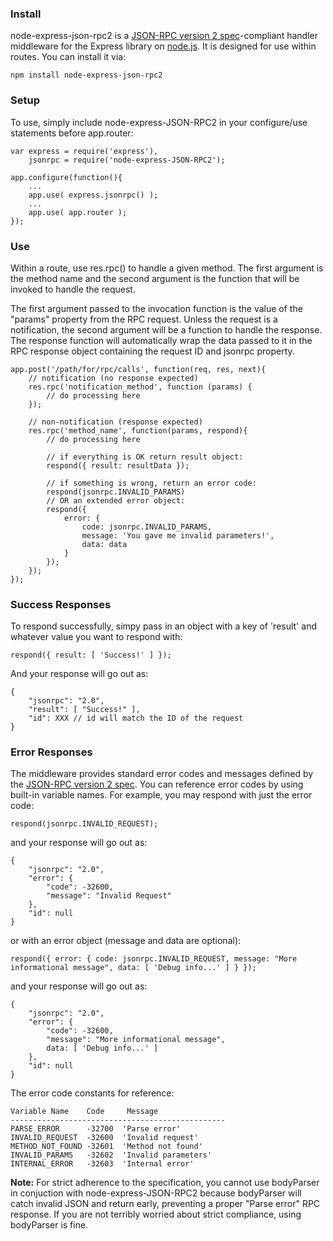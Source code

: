 ### Install

node-express-json-rpc2 is a [JSON-RPC version 2 spec](http://www.jsonrpc.org/specification)-compliant handler middleware for the Express library on [node.js](http://nodejs.org). It is designed for use within routes. You can install it via:

    npm install node-express-json-rpc2

### Setup

To use, simply include node-express-JSON-RPC2 in your configure/use statements before app.router:

    var express = require('express'),
    	jsonrpc = require('node-express-JSON-RPC2');

    app.configure(function(){
    	...
    	app.use( express.jsonrpc() );
    	...
    	app.use( app.router );
    });

### Use

Within a route, use res.rpc() to handle a given method. The first argument is the method name and the second argument is the function that will be invoked to handle the request.

The first argument passed to the invocation function is the value of the "params" property from the RPC request. Unless the request is a notification, the second argument will be a function to handle the response. The response function will automatically wrap the data passed to it in the RPC response object containing the request ID and jsonrpc property.

    app.post('/path/for/rpc/calls', function(req, res, next){
    	// notification (no response expected)
    	res.rpc('notification_method', function (params) {
    		// do processing here
    	});
    
    	// non-notification (response expected)
    	res.rpc('method_name', function(params, respond){
    		// do processing here
    
    		// if everything is OK return result object:
    		respond({ result: resultData });
    
    		// if something is wrong, return an error code:
    		respond(jsonrpc.INVALID_PARAMS)
    		// OR an extended error object:
    		respond({
    			error: {
    				code: jsonrpc.INVALID_PARAMS,
    				message: 'You gave me invalid parameters!',
    				data: data
    			}
    		});
    	});
    });

### Success Responses

To respond successfully, simpy pass in an object with a key of 'result' and whatever value you want to respond with:

    respond({ result: [ 'Success!' ] });

And your response will go out as:

    {
    	"jsonrpc": "2.0",
    	"result": [ "Success!" ],
    	"id": XXX // id will match the ID of the request
    }

### Error Responses

The middleware provides standard error codes and messages defined by the [JSON-RPC version 2 spec](http://www.jsonrpc.org/specification). You can reference error codes by using built-in variable names. For example, you may respond with just the error code:

    respond(jsonrpc.INVALID_REQUEST);

and your response will go out as:

    {
    	"jsonrpc": "2.0",
    	"error": {
    		"code": -32600,
    		"message": "Invalid Request"
    	},
    	"id": null
    }

or with an error object (message and data are optional):

    respond({ error: { code: jsonrpc.INVALID_REQUEST, message: "More informational message", data: [ 'Debug info...' ] } });

and your response will go out as:

    {
    	"jsonrpc": "2.0",
    	"error": {
    		"code": -32600,
    		"message": "More informational message",
    		data: [ 'Debug info...' ]
    	},
    	"id": null
    }

The error code constants for reference:

    Variable Name    Code     Message
    ------------------------------------------------
    PARSE_ERROR      -32700  'Parse error'
    INVALID_REQUEST  -32600  'Invalid request'
    METHOD_NOT_FOUND -32601  'Method not found'
    INVALID_PARAMS   -32602  'Invalid parameters'
    INTERNAL_ERROR   -32603  'Internal error'


**Note:** For strict adherence to the specification, you cannot use bodyParser in conjuction with node-express-JSON-RPC2 because bodyParser will catch invalid JSON and return early, preventing a proper "Parse error" RPC response. If you are not terribly worried about strict compliance, using bodyParser is fine.
